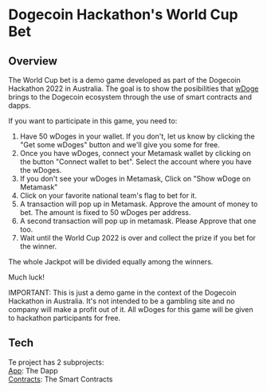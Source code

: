 # Dogecoin Hackathon's World Cup Bet

## Overview

The World Cup bet is a demo game developed as part of the Dogecoin Hackathon 2022 in Australia.
The goal is to show the posibilities that [wDoge](https://wdoge.tech) brings to the Dogecoin ecosystem through 
the use of smart contracts and dapps. 
  
If you want to participate in this game, you need to:

1) Have 50 wDoges in your wallet. If you don't, let us know by clicking the "Get some wDoges" button and we'll give you some for free.
2) Once you have wDoges, connect your Metamask wallet by clicking on the button "Connect wallet to bet". Select the account where you have the wDoges.
3) If you don't see your wDoges in Metamask, Click on "Show wDoge on Metamask"
4) Click on your favorite national team's flag to bet for it. 
5) A transaction will pop up in Metamask. Approve the amount of money to bet. The amount is fixed to 50 wDoges per address.
6) A second transaction will pop up in metamask. Please Approve that one too.
7) Wait until the World Cup 2022 is over and collect the prize if you bet for the winner.
  
The whole Jackpot will be divided equally among the winners. 
  
Much luck!

IMPORTANT: This is just a demo game in the context of the Dogecoin Hackathon in Australia. 
It's not intended to be a gambling site and no company will make a profit out of it.
All wDoges for this game will be given to hackathon participants for free.

## Tech

Te project has 2 subprojects:\
[App](/App): The Dapp\
[Contracts](/Contracts): The Smart Contracts
